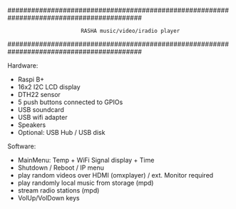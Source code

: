 ##########################################################################################

	                       RASHA music/video/iradio player

##########################################################################################

Hardware:
* Raspi B+
* 16x2 I2C LCD display
* DTH22 sensor
* 5 push buttons connected to GPIOs
* USB soundcard
* USB wifi adapter
* Speakers 
* Optional: USB Hub / USB disk 

Software:
* MainMenu: Temp + WiFi Signal display + Time
* Shutdown / Reboot / IP menu
* play random videos over HDMI (omxplayer) / ext. Monitor required
* play randomly local music from storage (mpd)
* stream radio stations (mpd)
* VolUp/VolDown keys
